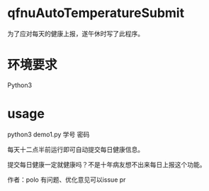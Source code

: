 # qfnuAutoTemperatureSubmit
为了应对每天的健康上报，遂午休时写了此程序。

# 环境要求

Python3

# usage

python3 demo1.py 学号 密码

每天十二点半前运行即可自动提交每日健康信息。

提交每日健康一定就健康吗？不是十年病友想不出来每日上报这个功能。

作者：polo 有问题、优化意见可以issue pr 
